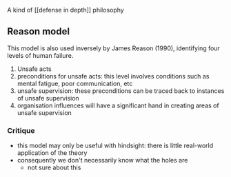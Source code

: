 A kind of [[defense in depth]] philosophy

## Reason model
This model is also used inversely by James Reason (1990), identifying four levels of human failure.
1. Unsafe acts
2. preconditions for unsafe acts: this level involves conditions such as mental fatigue, poor communication, etc
3. unsafe supervision: these preconditions can be traced back to instances of unsafe supervision
4. organisation influences will have a significant hand in creating areas of unsafe supervision
### Critique
- this model may only be useful with hindsight: there is little real-world application of the theory
- consequently we don't necessarily know what the holes are
	- not sure about this
